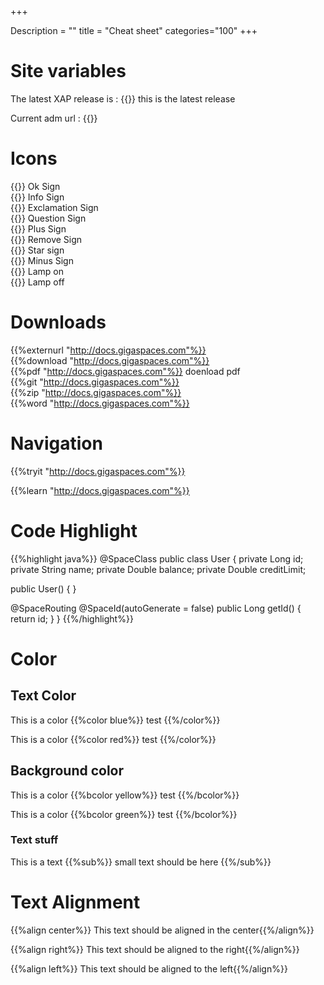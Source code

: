 +++

Description = ""
title = "Cheat sheet"
categories="100"
+++
 


# Site variables

 
The latest XAP release is : {{<latestxaprelease>}} this is the latest release


Current adm url : {{<currentadmurl>}}

# Icons

{{<oksign>}} Ok Sign<br>
{{<infosign>}} Info Sign<br>
{{<exclamation>}} Exclamation Sign<br>
{{<question>}} Question Sign<br>
{{<plus>}} Plus Sign<br>
{{<remove>}} Remove Sign<br>
{{<star>}} Star sign<br>
{{<minus>}} Minus Sign<br>
{{<lampon>}} Lamp on<br>
{{<lampoff>}} Lamp off<br>


# Downloads

{{%externurl  "http://docs.gigaspaces.com"%}}<br>
{{%download  "http://docs.gigaspaces.com"%}}<br>
{{%pdf  "http://docs.gigaspaces.com"%}} doenload pdf<br>
{{%git  "http://docs.gigaspaces.com"%}}<br>
{{%zip  "http://docs.gigaspaces.com"%}}<br>
{{%word "http://docs.gigaspaces.com"%}}



# Navigation

{{%tryit "http://docs.gigaspaces.com"%}}

{{%learn "http://docs.gigaspaces.com"%}}



# Code Highlight

{{%highlight java%}}
@SpaceClass
public class User {
  private Long id;
  private String name;
  private Double balance;
  private Double creditLimit;

  public User() {
  }

  @SpaceRouting
  @SpaceId(autoGenerate = false)
  public Long getId() {
	return id;
  }
}
{{%/highlight%}}


 


# Color


## Text Color

This is a color {{%color blue%}} test {{%/color%}}

This is a color {{%color red%}} test {{%/color%}}


## Background color

This is a color {{%bcolor yellow%}} test {{%/bcolor%}}

This is a color {{%bcolor green%}} test {{%/bcolor%}}

### Text stuff 


This is a text {{%sub%}} small text should be here {{%/sub%}}


# Text Alignment

{{%align center%}} This text should be aligned in the center{{%/align%}}

{{%align right%}} This text should be aligned to the right{{%/align%}}

{{%align left%}} This text should be aligned to the left{{%/align%}}


 